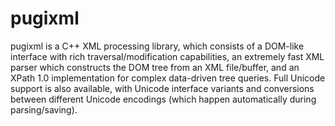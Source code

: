 # pugixml
pugixml is a C++ XML processing library, which consists of a DOM-like interface with rich traversal/modification capabilities, an extremely fast XML parser which constructs the DOM tree from an XML file/buffer, and an XPath 1.0 implementation for complex data-driven tree queries. Full Unicode support is also available, with Unicode interface variants and conversions between different Unicode encodings (which happen automatically during parsing/saving).

